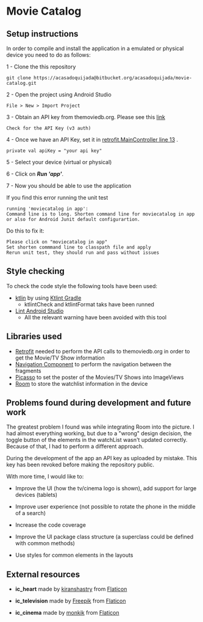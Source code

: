 # Movie Catalog

## Setup instructions

In order to compile and install the application in a emulated or physical device you need to do as follows:

1 - Clone the this repository

```
git clone https://acasadoquijada@bitbucket.org/acasadoquijada/movie-catalog.git
```

2 - Open the project using Android Studio

```
File > New > Import Project 
```

3 - Obtain an API key from themoviedb.org. Please see this [link](https://www.themoviedb.org/documentation/api)

```
Check for the API Key (v3 auth)
```

4 - Once we have an API Key, set it in [retrofit.MainController line 13](https://bitbucket.org/acasadoquijada/movie-catalog/src/b6edb66a806bb12ee4bb6642103b326192d9034f/movie-catalog/app/src/main/java/com/example/moviecatalog/retrofit/MainController.kt#lines-13)
.

```
private val apiKey = "your api key"
```

5 - Select your device (virtual or physical)

6 - Click on ***Run 'app'***. 

7 - Now you should be able to use the application

If you find this error running the unit test

```
running 'moviecatalog in app':
Command line is to long. Shorten command line for moviecatalog in app or also for Android Junit default configurartion.
```

Do this to fix it:

```
Please click on "moviecatalog in app"
Set shorten commmand line to classpath file and apply
Rerun unit test, they should run and pass without issues    
```

## Style checking

To check the code style the following tools have been used:

* [ktlin](https://ktlint.github.io/) by using [Ktlint Gradle](https://github.com/jlleitschuh/ktlint-gradle#main-tasks)
    * ktlintCheck and ktlintFormat taks have been runned
* [Lint Android Studio](https://developer.android.com/studio/write/lint)
    * All the relevant warning have been avoided with this tool 

## Libraries used

* [Retrofit](https://square.github.io/retrofit/) needed to perform the API calls to themoviedb.org in order to get the Movie/TV Show information
* [Navigation Component](https://developer.android.com/guide/navigation/navigation-getting-started) to perform the navigation between the fragments
* [Picasso](https://square.github.io/picasso/) to set the poster of the Movies/TV Shows into ImageViews
* [Room](https://developer.android.com/topic/libraries/architecture/room) to store the watchlist information in the device


## Problems found during development and future work

The greatest problem I found was while integrating Room into the picture. I had almost everything working, but due to a "wrong" design decision, the toggle button of the elements in the watchList wasn't updated correctly. Because of that, I had to perform a different approach.

During the development of the app an API key as uploaded by mistake. This key has been revoked before making the repository public.

With more time, I would like to:

* Improve the UI (how the tv/cinema logo is shown), add support for large devices (tablets)
  
* Improve user experience (not possible to rotate the phone in the middle of a search)
  
* Increase the code coverage
  
* Improve the UI package class structure (a superclass could be defined with common methods)
  
* Use styles for common elements in the layouts

## External resources

* **ic_heart** made by [kiranshastry](https://www.flaticon.com/authors/kiranshastry) from [Flaticon](https://www.flaticon.com/)

* **ic_television** made by [Freepik](https://www.flaticon.com/authors/kirfreepikanshastry) from [Flaticon](https://www.flaticon.com/)
 
* **ic_cinema** made by [monkik](https://www.flaticon.com/authors/monkik) from [Flaticon](https://www.flaticon.com/)